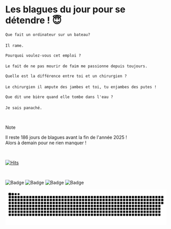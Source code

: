 
<h1>Les blagues du jour pour se détendre ! 😇</h1>

```diff
Que fait un ordinateur sur un bateau?

Il rame.
```

```diff
Pourquoi voulez-vous cet emploi ?

Le fait de ne pas mourir de faim me passionne depuis toujours.
```

```diff
Quelle est la différence entre toi et un chirurgien ?

Le chirurgien il ampute des jambes et toi, tu enjambes des putes !
```

```diff
Que dit une bière quand elle tombe dans l'eau ?

Je sais panaché.
```

<br/>

> [!NOTE]
> Il reste 186 jours de blagues avant la fin de l'année 2025 ! <br/>
> Alors à demain pour ne rien manquer !

<br/>


[![Hits](https://hits.seeyoufarm.com/api/count/incr/badge.svg?url=https%3A%2F%2Fgithub.com%2FClems02%2Fhit-counter&count_bg=%23003E80&title_bg=%235C9FE1&icon=powershell.svg&icon_color=%23FFFFFF&title=Visite&edge_flat=false)](https://hits.seeyoufarm.com)


<br/>


![Badge](https://img.shields.io/badge/Last%20updated%20on-white?style=for-the-badge&logo=clockify)   ![Badge](https://img.shields.io/badge/29/06-white?style=for-the-badge) ![Badge](https://img.shields.io/badge/at-white?style=for-the-badge) ![Badge](https://img.shields.io/badge/03:43-white?style=for-the-badge)


<p align="center">
 <img width="1000" src="assets/github-snake.svg" alt="snake"/>
</p>
